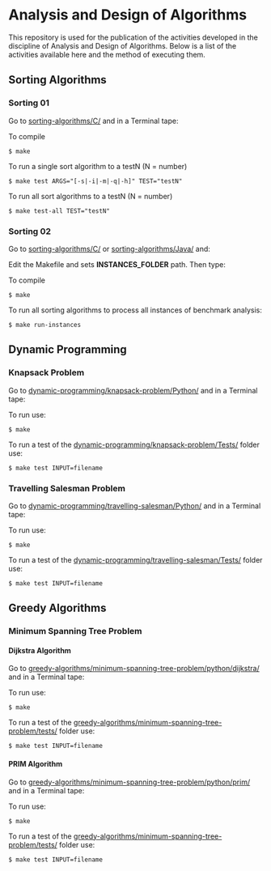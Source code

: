 # Analysis and Design of Algorithms

This repository is used for the publication of the activities developed in the discipline of Analysis and Design of Algorithms. Below is a list of the activities available here and the method of executing them.

## Sorting Algorithms

### Sorting 01
Go to [sorting-algorithms/C/](https://github.com/jorismar/APA-Algorithms/tree/master/sorting-algorithms/C) and in a Terminal tape:

To compile
```
$ make
```
To run a single sort algorithm to a testN (N = number)
```
$ make test ARGS="[-s|-i|-m|-q|-h]" TEST="testN"
```
To run all sort algorithms to a testN (N = number)
```
$ make test-all TEST="testN"
```
### Sorting 02
Go to [sorting-algorithms/C/](https://github.com/jorismar/APA-Algorithms/tree/master/sorting-algorithms/C) or 
[sorting-algorithms/Java/](https://github.com/jorismar/APA-Algorithms/tree/master/sorting-algorithms/Java) and:

Edit the Makefile and sets **INSTANCES_FOLDER** path. Then type:

To compile
```
$ make
```
To run all sorting algorithms to process all instances of benchmark analysis:
```
$ make run-instances
```

## Dynamic Programming

### Knapsack Problem
Go to [dynamic-programming/knapsack-problem/Python/](https://github.com/jorismar/APA-Algorithms/tree/master/dynamic-programming/knapsack-problem/Python) and in a Terminal tape:

To run use:
```
$ make
```

To run a test of the [dynamic-programming/knapsack-problem/Tests/](https://github.com/jorismar/APA-Algorithms/tree/master/dynamic-programming/knapsack-problem/Tests) folder use:
```
$ make test INPUT=filename
```

### Travelling Salesman Problem
Go to [dynamic-programming/travelling-salesman/Python/](https://github.com/jorismar/APA-Algorithms/tree/master/dynamic-programming/travelling-salesman/Python) and in a Terminal tape:

To run use:
```
$ make
```

To run a test of the [dynamic-programming/travelling-salesman/Tests/](https://github.com/jorismar/APA-Algorithms/tree/master/dynamic-programming/travelling-salesman/Tests) folder use:
```
$ make test INPUT=filename
```

## Greedy Algorithms

### Minimum Spanning Tree Problem

#### Dijkstra Algorithm
Go to [greedy-algorithms/minimum-spanning-tree-problem/python/dijkstra/](https://github.com/jorismar/APA-Algorithms/tree/master/greedy-algorithms/minimum-spanning-tree-problem/python/dijkstra) and in a Terminal tape:

To run use:
```
$ make
```

To run a test of the [greedy-algorithms/minimum-spanning-tree-problem/tests/](https://github.com/jorismar/APA-Algorithms/tree/master/greedy-algorithms/minimum-spanning-tree-problem/tests) folder use:
```
$ make test INPUT=filename
```

#### PRIM Algorithm
Go to [greedy-algorithms/minimum-spanning-tree-problem/python/prim/](https://github.com/jorismar/APA-Algorithms/tree/master/greedy-algorithms/minimum-spanning-tree-problem/python/prim) and in a Terminal tape:

To run use:
```
$ make
```

To run a test of the [greedy-algorithms/minimum-spanning-tree-problem/tests/](https://github.com/jorismar/APA-Algorithms/tree/master/greedy-algorithms/minimum-spanning-tree-problem/tests) folder use:
```
$ make test INPUT=filename
```
